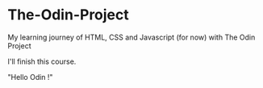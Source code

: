# The-Odin-Project
My learning journey of HTML, CSS and Javascript (for now) with The Odin Project

I'll finish this course.

"Hello Odin !"
